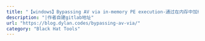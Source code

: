 ```yaml
---
title: "【windows】Bypassing AV via in-memory PE execution-通过在内存中加载多次XOR后的payload来bypass杀软"
description: "|作者自建gitlab地址"
url: "https://blog.dylan.codes/bypassing-av-via/"
category: "Black Hat Tools"
---
```

